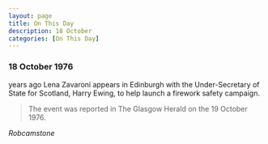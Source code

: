 ```yaml
---
layout: page
title: On This Day
description: 18 October 
categories: [On This Day]
---
```


### 18 October 1976
<span id="age1"></span> years ago Lena Zavaroni appears in Edinburgh with the Under-Secretary of State for Scotland, Harry Ewing, to help launch a firework safety campaign.

> The event was reported in The Glasgow Herald on the 19 October 1976.

<cite>Robcamstone</cite>

<!-- Script for calculating number of years ago -->
<script>

var dob = '19761018';
var year = Number(dob.substr(0, 4));
var month = Number(dob.substr(4, 2)) - 1;
var day = Number(dob.substr(6, 2));
var today = new Date();
var age1 = today.getFullYear() - year;
if (today.getMonth() < month || (today.getMonth() == month && today.getDate() < day)) {
age1--;
}
document.getElementById("age1").innerHTML=age1;
</script>

